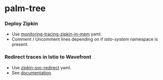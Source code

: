 # palm-tree

### Deploy Zipkin

* Use [monitoring-tracing-zipkin-in-mem](monitoring-tracing-zipkin-in-mem.yaml) yaml.
* Comment / Uncomment lines depending on if _istio-system_ namespace is present.

### Redirect traces in Istio to Wavefront

* Use [zipkin-svc-redirect](zipkin-svc-redirect.yml) yaml.
* See [documentation](https://github.com/wavefrontHQ/wavefront-kubernetes/tree/master/istio).
